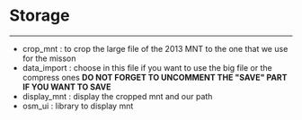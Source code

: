 # Storage
***
  * crop_mnt     : to crop the large file of the 2013 MNT to the one that we use for the misson
  * data_import  : choose in this file if you want to use the big file or the compress ones
                   **DO NOT FORGET TO UNCOMMENT THE "SAVE" PART IF YOU WANT TO SAVE**
  * display_mnt  : display the cropped mnt and our path
  * osm_ui       : library to display mnt  

